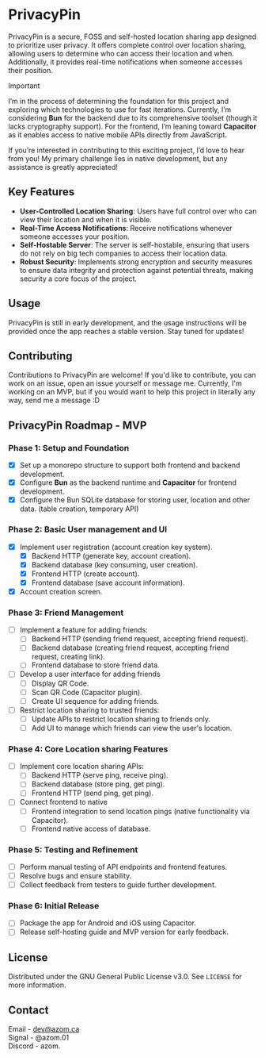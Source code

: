 # PrivacyPin

PrivacyPin is a secure, FOSS and self-hosted location sharing app designed to prioritize user privacy. It offers complete control over location sharing, allowing users to determine who can access their location and when. Additionally, it provides real-time notifications when someone accesses their position.

> [!IMPORTANT]
> I’m in the process of determining the foundation for this project and exploring which technologies to use for fast iterations. Currently, I’m considering **Bun** for the backend due to its comprehensive toolset (though it lacks cryptography support). For the frontend, I’m leaning toward **Capacitor** as it enables access to native mobile APIs directly from JavaScript.
>
> If you’re interested in contributing to this exciting project, I’d love to hear from you! My primary challenge lies in native development, but any assistance is greatly appreciated!

## Key Features

-   **User-Controlled Location Sharing**: Users have full control over who can view their location and when it is visible.
-   **Real-Time Access Notifications**: Receive notifications whenever someone accesses your position.
-   **Self-Hostable Server**: The server is self-hostable, ensuring that users do not rely on big tech companies to access their location data.
-   **Robust Security**: Implements strong encryption and security measures to ensure data integrity and protection against potential threats, making security a core focus of the project.

## Usage

PrivacyPin is still in early development, and the usage instructions will be provided once the app reaches a stable version. Stay tuned for updates!

## Contributing

Contributions to PrivacyPin are welcome! If you'd like to contribute, you can work on an issue, open an issue yourself or message me. Currently, I'm working on an MVP, but if you would want to help this project in literally any way, send me a message :D

## PrivacyPin Roadmap - MVP

### Phase 1: Setup and Foundation
- [x] Set up a monorepo structure to support both frontend and backend development.
- [x] Configure **Bun** as the backend runtime and **Capacitor** for frontend development.
- [x] Configure the Bun SQLite database for storing user, location and other data. (table creation, temporary API)

### Phase 2: Basic User management and UI
- [x] Implement user registration (account creation key system).
    - [x] Backend HTTP (generate key, account creation).
    - [x] Backend database (key consuming, user creation).
    - [x] Frontend HTTP (create account).
    - [x] Frontend database (save account information).
- [x] Account creation screen.

### Phase 3: Friend Management
- [ ] Implement a feature for adding friends:
    - [ ] Backend HTTP (sending friend request, accepting friend request).
    - [ ] Backend database (creating friend request, accepting friend request, creating link).
    - [ ] Frontend database to store friend data.
- [ ] Develop a user interface for adding friends
    - [ ] Display QR Code.
    - [ ] Scan QR Code (Capacitor plugin).
    - [ ] Create UI sequence for adding friends.
- [ ] Restrict location sharing to trusted friends:
    - [ ] Update APIs to restrict location sharing to friends only.
    - [ ] Add UI to manage which friends can view the user's location.

### Phase 4: Core Location sharing Features
- [ ] Implement core location sharing APIs:
    - [ ] Backend HTTP (serve ping, receive ping).
    - [ ] Backend database (store ping, get ping).
    - [ ] Frontend HTTP (send ping, get ping).
- [ ] Connect frontend to native
    - [ ] Frontend integration to send location pings (native functionality via Capacitor).
    - [ ] Frontend native access of database.

### Phase 5: Testing and Refinement
- [ ] Perform manual testing of API endpoints and frontend features.
- [ ] Resolve bugs and ensure stability.
- [ ] Collect feedback from testers to guide further development.

### Phase 6: Initial Release
- [ ] Package the app for Android and iOS using Capacitor.
- [ ] Release self-hosting guide and MVP version for early feedback.

## License

Distributed under the GNU General Public License v3.0. See `LICENSE` for more information.

## Contact

Email - dev@azom.ca\
Signal - @azom.01\
Discord - azom.
